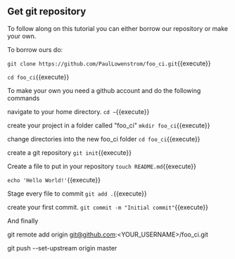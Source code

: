 ## Get git repository

To follow along on this tutorial you can either borrow our repository or make your own.

To borrow ours do:

`git clone https://github.com/PaulLowenstrom/foo_ci.git`{{execute}}

`cd foo_ci`{{execute}}

To make your own you need a github account and do the following commands

navigate to your home directory.
`cd ~`{{execute}}

create your project in a folder called "foo_ci"
`mkdir foo_ci`{{execute}}

change directories into the new foo_ci folder
`cd foo_ci`{{execute}}

create a git repository
`git init`{{execute}}

Create a file to put in your repository
`touch README.md`{{execute}}

`echo 'Hello World!'`{{execute}}

Stage every file to commit
`git add .`{{execute}}

create your first commit.
`git commit -m "Initial commit"`{{execute}}

And finally 

git remote add origin git@github.com:<YOUR_USERNAME>/foo_ci.git

git push --set-upstream origin master
